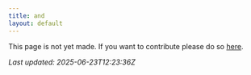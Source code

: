 ```yaml
---
title: and
layout: default
---
```


This page is not yet made. If you want to contribute please do so [here](https://github.com/CrazyH2/Bigstone/blob/wiki/components/and.md).

_Last updated: 2025-06-23T12:23:36Z_
